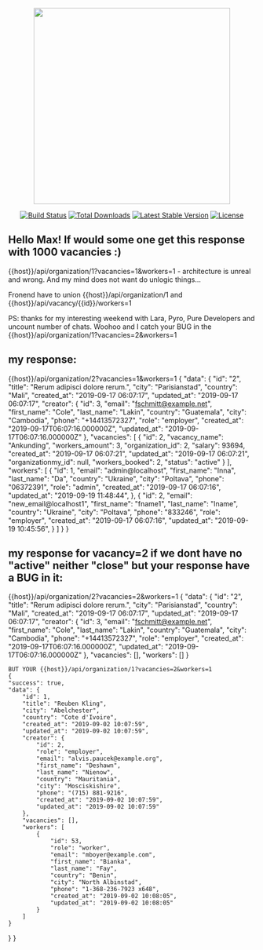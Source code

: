<p align="center"><img src="https://res.cloudinary.com/dtfbvvkyp/image/upload/v1566331377/laravel-logolockup-cmyk-red.svg" width="400"></p>

<p align="center">
<a href="https://travis-ci.org/laravel/framework"><img src="https://travis-ci.org/laravel/framework.svg" alt="Build Status"></a>
<a href="https://packagist.org/packages/laravel/framework"><img src="https://poser.pugx.org/laravel/framework/d/total.svg" alt="Total Downloads"></a>
<a href="https://packagist.org/packages/laravel/framework"><img src="https://poser.pugx.org/laravel/framework/v/stable.svg" alt="Latest Stable Version"></a>
<a href="https://packagist.org/packages/laravel/framework"><img src="https://poser.pugx.org/laravel/framework/license.svg" alt="License"></a>
</p>

## Hello Max! If would some one get this response with 1000 vacancies :) 


{{host}}/api/organization/1?vacancies=1&workers=1 - architecture is unreal and wrong. And my mind does not want do unlogic things... 

Fronend 
have to union {{host}}/api/organization/1 and {{host}}/api/vacancy/{{id}}/workers=1

PS: thanks for my interesting weekend with Lara, Pyro, Pure Developers and uncount number of chats. Woohoo and I catch your BUG in the {{host}}/api/organization/1?vacancies=2&workers=1

## my response:
{{host}}/api/organization/2?vacancies=1&workers=1
{
    "data": {
        "id": "2",
        "title": "Rerum adipisci dolore rerum.",
        "city": "Parisianstad",
        "country": "Mali",
        "created_at": "2019-09-17 06:07:17",
        "updated_at": "2019-09-17 06:07:17",
        "creator": {
            "id": 3,
            "email": "fschmitt@example.net",
            "first_name": "Cole",
            "last_name": "Lakin",
            "country": "Guatemala",
            "city": "Cambodia",
            "phone": "+14413572327",
            "role": "employer",
            "created_at": "2019-09-17T06:07:16.000000Z",
            "updated_at": "2019-09-17T06:07:16.000000Z"
        },
        "vacancies": [
            {
                "id": 2,
                "vacancy_name": "Ankunding",
                "workers_amount": 3,
                "organization_id": 2,
                "salary": 93694,
                "created_at": "2019-09-17 06:07:21",
                "updated_at": "2019-09-17 06:07:21",
                "organizationmy_id": null,
                "workers_booked": 2,
                "status": "active"
            }
        ],
        "workers": [
            {
                "id": 1,
                "email": "admin@localhost",
                "first_name": "Inna",
                "last_name": "Da",
                "country": "Ukraine",
                "city": "Poltava",
                "phone": "06372391",
                "role": "admin",
                "created_at": "2019-09-17 06:07:16",
                "updated_at": "2019-09-19 11:48:44",
            },
            {
                "id": 2,
                "email": "new_email@localhost1",
                "first_name": "fname1",
                "last_name": "lname",
                "country": "Ukraine",
                "city": "Poltava",
                "phone": "833246",
                "role": "employer",
                "created_at": "2019-09-17 06:07:16",
                "updated_at": "2019-09-19 10:45:56",
            }
        ]
    }
}
## my response for vacancy=2 if we dont have no "active" neither "close" but your response have a BUG in it:
{{host}}/api/organization/2?vacancies=2&workers=1
{
    "data": {
        "id": "2",
        "title": "Rerum adipisci dolore rerum.",
        "city": "Parisianstad",
        "country": "Mali",
        "created_at": "2019-09-17 06:07:17",
        "updated_at": "2019-09-17 06:07:17",
        "creator": {
            "id": 3,
            "email": "fschmitt@example.net",
            "first_name": "Cole",
            "last_name": "Lakin",
            "country": "Guatemala",
            "city": "Cambodia",
            "phone": "+14413572327",
            "role": "employer",
            "created_at": "2019-09-17T06:07:16.000000Z",
            "updated_at": "2019-09-17T06:07:16.000000Z"
        },
        "vacancies": [],
        "workers": []
    }

    BUT YOUR {{host}}/api/organization/1?vacancies=2&workers=1
    {
    "success": true,
    "data": {
        "id": 1,
        "title": "Reuben Kling",
        "city": "Abelchester",
        "country": "Cote d'Ivoire",
        "created_at": "2019-09-02 10:07:59",
        "updated_at": "2019-09-02 10:07:59",
        "creator": {
            "id": 2,
            "role": "employer",
            "email": "alvis.paucek@example.org",
            "first_name": "Deshawn",
            "last_name": "Nienow",
            "country": "Mauritania",
            "city": "Mosciskishire",
            "phone": "(715) 881-9216",
            "created_at": "2019-09-02 10:07:59",
            "updated_at": "2019-09-02 10:07:59"
        },
        "vacancies": [],
        "workers": [
            {
                "id": 53,
                "role": "worker",
                "email": "mboyer@example.com",
                "first_name": "Bianka",
                "last_name": "Fay",
                "country": "Benin",
                "city": "North Albinstad",
                "phone": "1-368-236-7923 x648",
                "created_at": "2019-09-02 10:08:05",
                "updated_at": "2019-09-02 10:08:05"
            }
        ]
    }
}
}
